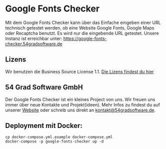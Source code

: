 # Google Fonts Checker
Mit dem Google Fonts Checker kann über das Einfache eingeben einer URL technisch getestet werden, ob eine Website Google Fonts, Google Maps oder Recaptcha benutzt. Es wird nur die eingebende URL getestet.
Unsere Instanz ist erreichbar unter: https://google-fonts-checker.54gradsoftware.de

## Lizens
Wir benutzen die Business Source License 1.1. [Die Lizens findest du hier](/LICENSE.md)

## 54 Grad Software GmbH
Der Google Fonts Checker ist ein kleines Project von uns. Wir freuen uns immer über neue Kontakte und Projekt(ideen). Mehr Infos zu findest du auf unserer [Website](https://www.54gradsoftware.de/) oder schreib uns direkt an kontakt@54gradsoftware.de.

## Deployment mit Docker:

```
cp docker-compose.yml.example docker-compose.yml
docker-compose -p google-fonts-checker up -d
```
